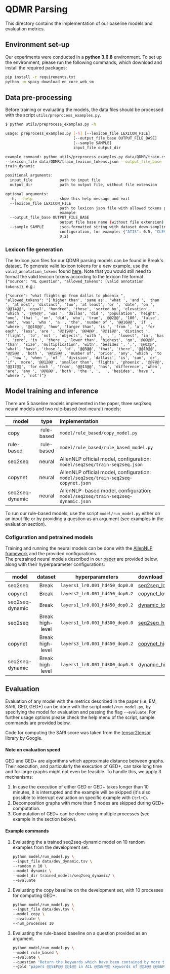 # QDMR Parsing

This directory contains the implementation of our baseline models and evaluation metrics.

## Environment set-up
Our experiments were conducted in a **python 3.6.8** environment.
To set up the environment, please run the following commands, which download and install the required packages:
```bash
pip install -r requirements.txt
python -m spacy download en_core_web_sm
```

## Data pre-processing
Before training or evaluating the models, the data files should be processed with the script `utils/preprocess_examples.py`.
```bash
$ python utils/preprocess_examples.py -h

usage: preprocess_examples.py [-h] [--lexicon_file LEXICON_FILE]
                              [--output_file_base OUTPUT_FILE_BASE]
                              [--sample SAMPLE]
                              input_file output_dir

example command: python utils/preprocess_examples.py data/QDMR/train.csv data/
--lexicon_file data/QDMR/train_lexicon_tokens.json --output_file_base
train_dynamic

positional arguments:
  input_file            path to input file
  output_dir            path to output file, without file extension

optional arguments:
  -h, --help            show this help message and exit
  --lexicon_file LEXICON_FILE
                        path to lexicon json file with allowed tokens per
                        example
  --output_file_base OUTPUT_FILE_BASE
                        output file base name (without file extension)
  --sample SAMPLE       json-formatted string with dataset down-sampling
                        configuration, for example: {"ATIS": 0.5, "CLEVR":
                        0.2}
```

### Lexicon file generation
The lexicon json files for our QDMR parsing models can be found in Break's [dataset](https://github.com/allenai/Break/tree/master/break_dataset).
To generate valid lexicon tokens for a *new* example, use the `valid_annotation_tokens` found [here](https://github.com/tomerwolgithub/Break/blob/master/annotation_pipeline/utils/app_store_generation.py). Note that you would still need to format the valid lexicon tokens according to the lexicon file format `{"source": "NL question", "allowed_tokens": [valid annotation tokens]}`, e.g.:

```
{"source": "what flights go from dallas to phoenix ", "allowed_tokens": "['higher than', 'same as', 'what ', 'and ', 'than ', 'at most', 'distinct', 'two', 'at least', 'or ', 'date', 'on ', '@@14@@', 'equal', 'hundred', 'those', 'sorted by', 'elevation', 'which ', '@@6@@', 'was ', 'dallas', 'did ', 'population', 'height', 'one', 'that ', 'on', 'did', 'who', 'true', '@@2@@', '100', 'false', 'and', 'was', 'who ', 'a ', 'the', 'number of ', '@@16@@', 'if ', 'where', '@@18@@', 'how', 'larger than', 'is ', 'from ', 'a', 'for each', 'less', 'are ', '@@19@@', '@@4@@', '@@11@@', 'distinct ', 'flight', 'to', 'not ', 'objects', 'with ', ', ', 'lowest', 'in', 'has ', 'zero', 'in ', 'there ', 'lower than', 'highest', 'go', '@@9@@', 'than', 'size', 'multiplication', 'with', 'besides ', ',', '@@1@@', 'what', 'have', 'those ', 'of', '@@3@@', 'that', 'there', '@@10@@', '@@5@@', 'both ', '@@15@@', 'number of', 'price', 'any', 'which', 'to ', 'how ', 'when ', 'of ', 'division', 'dallass', 'is', 'sum', 'or', 'if', 'more', '@@12@@', 'smaller than', 'flights', 'phoenix', '@@7@@', '@@17@@', 'for each ', 'from', '@@13@@', 'has', 'difference', 'when', 'are', 'any ', '@@8@@', 'both', 'the ', ',  ', 'besides', 'have ', 'where ', 'not']"}
```

## Model training and inference

There are 5 baseline models implemented in the paper, three seq2seq neural models and two rule-based (not-neural) models:

|model | type | implementation |
|--------|:--------:|:--------|
| copy | rule-based | `model/rule_based/copy_model.py` |
| rule-based | rule-based | `model/rule_based/rule_based_model.py` |
| seq2seq | neural | AllenNLP official model, configuration: `model/seq2seq/train-seq2seq.json` |
| copynet | neural | AllenNLP official model, configuration: `model/seq2seq/train-seq2seq-copynet.json` | 
| seq2seq-dynamic | neural | AllenNLP-based model, configuration: `model/seq2seq/train-seq2seq-dynamic.json` | 

To run our rule-based models, use the script `model/run_model.py` either on an input file or by providing a question as an argument (see examples in the evaluation section).

### Cofiguration and petrained models

Training and running the neural models can be done with the [AllenNLP framework](https://allenai.github.io/allennlp-docs/) and the provided configurations.  
The pretrained neural models described in our [paper](https://arxiv.org/abs/2001.11770) are provided below, along with their hyperparameter configurations:

|model | dataset | hyperparameters | download |
|--------|:--------:|:--------:|:--------| 
| seq2seq | Break | `layers1_lr0.001_hd450_dop0.0` | [seq2seq_low](https://storage.googleapis.com/ai2i/break_models/seq2seq_layers1_lr0.001_hd450_dop0.0_final_low.zip) |
| copynet | Break | `layers2_lr0.001_hd450_dop0.2` | [copynet_low](https://storage.googleapis.com/ai2i/break_models/seq2seq-copynet_layers2_lr0.001_hd450_dop0.2_final_low.zip) |
| seq2seq-dynamic | Break | `layers1_lr0.001_hd450_dop0.2` | [dynamic_low](https://storage.googleapis.com/ai2i/break_models/seq2seq-dynamic_layers1_lr0.001_hd450_dop0.2_final_low_dynamic.zip) |
| seq2seq | Break high-level | `layers1_lr0.001_hd300_dop0.0` | [seq2seq_high](https://storage.googleapis.com/ai2i/break_models/seq2seq_layers1_lr0.001_hd300_dop0.0_final_high.zip) |
| copynet | Break high-level | `layers3_lr0.001_hd450_dop0.2` | [copynet_high](https://storage.googleapis.com/ai2i/break_models/seq2seq-copynet_layers3_lr0.001_hd450_dop0.2_final_high.zip) |
| seq2seq-dynamic | Break high-level | `layers1_lr0.001_hd300_dop0.3` | [dynamic_high](https://storage.googleapis.com/ai2i/break_models/seq2seq-dynamic_layers1_lr0.001_hd300_dop0.3_final_high_dynamic.zip) |
  

## Evaluation
Evaluation of any model with the metrics described in the paper (i.e. EM, SARI, GED, GED+) can be done with the script `model/run_model.py`, by specifying the model for evaluation and passing the flag `--evaluate`. For further usage options please check the help menu of the script, sample commands are provided below.

Code for computing the SARI score was taken from the [tensor2tensor](https://github.com/tensorflow/tensor2tensor/blob/master/tensor2tensor/utils/sari_hook.py) library by Google.

#### Note on evaluation speed
GED and GED+ are algorithms which approximate distance between graphs. Their execution, and particularly the execution of GED+, can take long time and for large graphs might not even be feasible. To handle this, we apply 3 mechanisms:
1) In case the execution of either GED or GED+ takes longer than 10 minutes, it is interrupted and the example will be skipped (it's also possible to interrupt evaluation on specific example with `Ctrl+C`).
2) Decomposition graphs with more than 5 nodes are skipped during GED+ computation.
3) Computation of GED+ can be done using multiple processes (see example in the section below). 


#### Example commands

1. Evaluating the a trained seq2seq-dynamic model on 10 random examples from the development set. 
    ```bash
   python model/run_model.py \
   --input_file data/dev_dynamic.tsv \
   --random_n 10 \
   --model dynamic \
   --model_dir trained_models/seq2seq_dynamic/ \
   --evaluate
   ```

2. Evaluating the copy baseline on the development set, with 10 processes for computing GED+. 
   ```bash
   python model/run_model.py \
   --input_file data/dev.tsv \
   --model copy \
   --evaluate \
   --num_processes 10
   ```

3. Evaluating the rule-based baseline on a question provided as an argument.
   ```bash
   python model/run_model.py \
   --model rule_based \
   --evaluate \
   --question "Return the keywords which have been contained by more than 100 ACL papers" \
   --gold "papers @@SEP@@ @@1@@ in ACL @@SEP@@ keywords of @@2@@ @@SEP@@ number of @@2@@ for each @@3@@ @@SEP@@ @@3@@ where @@4@@ is more than 100"
   ```

